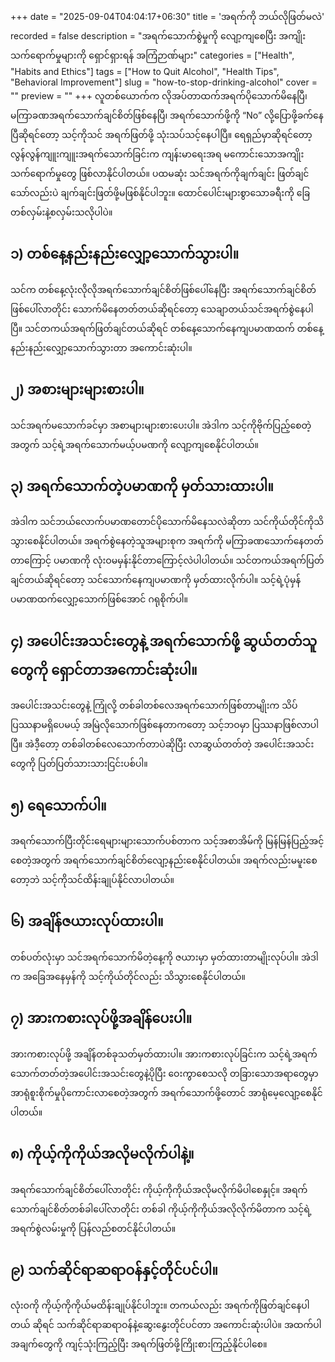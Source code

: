 +++
date = "2025-09-04T04:04:17+06:30"
title = 'အရက်ကို ဘယ်လိုဖြတ်မလဲ'
recorded = false
description = "အရက်သောက်စွဲမှုကို လျော့ကျစေပြီး အကျိုးသက်ရောက်မှုများကို ရှောင်ရှားရန် အကြံဉာဏ်များ"
categories = ["Health", "Habits and Ethics"]
tags = ["How to Quit Alcohol", "Health Tips", "Behavioral Improvement"]
slug = "how-to-stop-drinking-alcohol"
cover = ""
preview = ""
+++
လူတစ်ယောက်က လိုအပ်တာထက်အရက်ပိုသောက်မိနေပြီ၊ မကြာခဏအရက်သောက်ချင်စိတ်ဖြစ်နေပြီ၊ အရက်သောက်ဖို့ကို “No” လို့ပြောဖို့ခက်နေပြီဆိုရင်တော့ သင့်ကိုသင် အရက်ဖြတ်ဖို့ သုံးသပ်သင့်နေပါပြီ။ ရေရှည်မှာဆိုရင်တော့ လွန်လွန်ကျူးကျူးအရက်သောက်ခြင်းက ကျန်းမာရေးအရ မကောင်းသောအကျိုးသက်ရောက်မှုတွေ ဖြစ်လာနိုင်ပါတယ်။ ပထမဆုံး သင်အရက်ကိုချက်ချင်း ဖြတ်ချင်သော်လည်းပဲ ချက်ချင်းဖြတ်ဖို့မဖြစ်နိုင်ပါဘူး။ ထောင်ပေါင်းများစွာသောခရီးကို ခြေတစ်လှမ်းနဲ့စလှမ်းသလိုပါပဲ။ 

## ၁) တစ်နေ့နည်းနည်းလျှော့သောက်သွားပါ။
သင်က တစ်နေ့လုံးလိုလိုအရက်သောက်ချင်စိတ်ဖြစ်ပေါ်နေပြီး အရက်သောက်ချင်စိတ်ဖြစ်ပေါ်လာတိုင်း သောက်မိနေတတ်တယ်ဆိုရင်တော့ သေချာတယ်သင်အရက်စွဲနေပါပြီ။ သင်တကယ်အရက်ဖြတ်ချင်တယ်ဆိုရင် တစ်နေ့သောက်နေကျပမာဏထက် တစ်နေ့နည်းနည်းလျှော့သောက်သွားတာ အကောင်းဆုံးပါ။ 

## ၂) အစားများများစားပါ။
သင်အရက်မသောက်ခင်မှာ အစာများများစားပေးပါ။ အဲဒါက သင့်ကိုဗိုက်ပြည့်စေတဲ့အတွက် သင့်ရဲ့အရက်သောက်မယ့်ပမဏကို လျော့ကျစေနိုင်ပါတယ်။ 

## ၃) အရက်သောက်တဲ့ပမာဏကို မှတ်သားထားပါ။
အဲဒါက သင်ဘယ်လောက်ပမာဏတောင်ပိုသောက်မိနေသလဲဆိုတာ သင်ကိုယ်တိုင်ကိုသိသွားစေနိုင်ပါတယ်။ အရက်စွဲနေတဲ့သူအများစုက အရက်ကို မကြာခဏသောက်နေတတ်တာကြောင့် ပမာဏကို လုံးဝမမှန်းနိုင်တာကြောင့်လဲပါပါတယ်။ သင်တကယ်အရက်ပြတ်ချင်တယ်ဆိုရင်တော့ သင်သောက်နေကျပမာဏကို မှတ်ထားလိုက်ပါ။ သင့်ရဲ့ပုံမှန်ပမာဏထက်လျှော့သောက်ဖြစ်အောင် ဂရုစိုက်ပါ။ 

## ၄) အပေါင်းအသင်းတွေနဲ့ အရက်သောက်ဖို့ ဆွယ်တတ်သူတွေကို ရှောင်တာအကောင်းဆုံးပါ။
အပေါင်းအသင်းတွေနဲ့ ကြုံလို့ တစ်ခါတစ်လေအရက်သောက်ဖြစ်တာမျိုးက သိပ်ပြဿနာမရှိပေမယ့် အမြဲလိုသောက်ဖြစ်နေတာကတော့ သင့်ဘဝမှာ ပြဿနာဖြစ်လာပါပြီ။ အဲဒီ့တော့ တစ်ခါတစ်လေသောက်တာပဲဆိုပြီး လာဆွယ်တတ်တဲ့ အပေါင်းအသင်းတွေကို ပြတ်ပြတ်သားသားငြင်းပစ်ပါ။ 

## ၅) ရေသောက်ပါ။
အရက်သောက်ပြီးတိုင်းရေများများသောက်ပစ်တာက သင့်အစာအိမ်ကို မြန်မြန်ပြည့်အင့်စေတဲ့အတွက် အရက်သောက်ချင်စိတ်လျော့နည်းစေနိုင်ပါတယ်။ အရက်လည်းမမူးစေတော့ဘဲ သင့်ကိုသင်ထိန်းချုပ်နိုင်လာပါတယ်။ 

## ၆) အချိန်ဇယားလုပ်ထားပါ။
တစ်ပတ်လုံးမှာ သင်အရက်သောက်မိတဲ့နေ့ကို ဇယားမှာ မှတ်ထားတာမျိုးလုပ်ပါ။ အဲဒါက အခြေအနေမှန်ကို သင့်ကိုယ်တိုင်လည်း သိသွားစေနိုင်ပါတယ်။ 

## ၇) အားကစားလုပ်ဖို့အချိန်ပေးပါ။
အားကစားလုပ်ဖို့ အချိန်တစ်ခုသတ်မှတ်ထားပါ။ အားကစားလုပ်ခြင်းက သင့်ရဲ့အရက်သောက်တတ်တဲ့အပေါင်းအသင်းတွေနဲ့ပိုပြီး ဝေးကွာစေသလို တခြားသောအရာတွေမှာ အာရုံစူးစိုက်မှုပိုကောင်းလာစေတဲ့အတွက် အရက်သောက်ဖို့တောင် အာရုံမေ့လျော့စေနိုင်ပါတယ်။ 

## ၈) ကိုယ့်ကိုကိုယ်အလိုမလိုက်ပါနဲ့။
အရက်သောက်ချင်စိတ်ပေါ်လာတိုင်း ကိုယ့်ကိုကိုယ်အလိုမလိုက်မိပါစေနှုင့်။ အရက်သောက်ချင်စိတ်တစ်ခါပေါ်လာတိုင်း တစ်ခါ ကိုယ့်ကိုကိုယ်အလိုလိုက်မိတာက သင့်ရဲ့အရက်စွဲလမ်းမှုကို ပြန်လည်စတင်နိုင်ပါတယ်။ 

## ၉) သက်ဆိုင်ရာဆရာဝန်နှင့်တိုင်ပင်ပါ။
လုံးဝကို ကိုယ့်ကိုကိုယ်မထိန်းချုပ်နိုင်ပါဘူး။ တကယ်လည်း အရက်ကိုဖြတ်ချင်နေပါတယ် ဆိုရင် သက်ဆိုင်ရာဆရာဝန်နဲ့ဆွေးနွေးတိုင်ပင်တာ အကောင်းဆုံးပါပဲ။ အထက်ပါအချက်တွေကို ကျင့်သုံးကြည့်ပြီး အရက်ဖြတ်ဖို့ကြိုးစားကြည့်နိုင်ပါစေ။